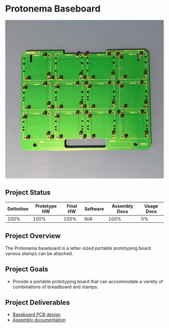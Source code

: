 # Protonema Baseboard
![Photo of a 1510A baseboard](./1510-8010/images/1510A.jpg)

## Project Status

Definition | Prototype HW | Final HW | Software | Assembly Docs | Usage Docs |
|-|-|-|-|-|-|
100% | 100% | 100% | N/A | 100% | 0% |

## Project Overview
The Protonema baseboard is a letter-sized portable prototyping board various stamps can be attached.

## Project Goals
* Provide a portable prototyping board that can accommodate a variety of combinations of breadboard and stamps.

## Project Deliverables
* [Baseboard PCB design](https://github.com/dslik/protonema/tree/main/stamps/1510A/1510-0101/latest)
* [Assembly documentation](./1510-8010.pdf)
